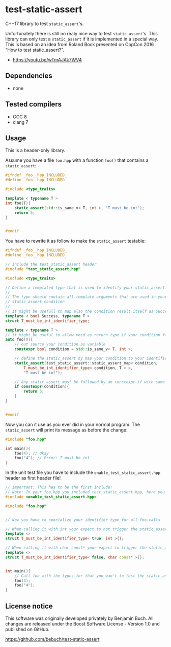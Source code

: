 # test-static-assert

C++17 library to test `static_assert`'s.

Unfortunately there is still no realy nice way to test `static_assert`'s. This library can only test a `static_assert` if it is implemented in a special way. This is based on an idea from Roland Bock presented on CppCon 2016 “How to test static_assert?”.

- https://youtu.be/wTmAJAk7WV4

## Dependencies

- none

## Tested compilers

- GCC 8
- clang 7

## Usage

This is a header-only library.

Assume you have a file `foo.hpp` with a function `foo()` that contains a `static_assert`:

```cpp
#ifndef _foo__hpp_INCLUDED_
#define _foo__hpp_INCLUDED_

#include <type_traits>

template < typename T >
int foo(T){
    static_assert(std::is_same_v< T, int >, "T must be int");
    return 5;
}


#endif

```

You have to rewrite it as follow to make the `static_assert` testable:


```cpp
#ifndef _foo__hpp_INCLUDED_
#define _foo__hpp_INCLUDED_

// include the test_static_assert header
#include "test_static_assert.hpp"

#include <type_traits>

// Define a templated type that is used to identify your static_assert.
//
// The type should contain all template arguments that are used in your
// static_assert condition
//
// It might be usefull to map also the condition result itself as Success:
template < bool Success, typename T >
struct T_must_be_int_identifier_type;

template < typename T >
// it might be useful to allow void as return type if your condition fails
auto foo(T){
    // out source your condition as variable
    constexpr bool condition = std::is_same_v< T, int >;

    // define the static_assert by map your condition to your identifier type
    static_assert(test_static_assert::static_assert_map< condition,
        T_must_be_int_identifier_type< condition, T > >,
        "T must be int");

    // ány static_assert must be followed by an constexpr-if with same condition
    if constexpr(condition){
        return 5;
    }
}


#endif

```

Now you can it use as you ever did in your normal program. The `static_assert` will print its message as before the change:

```cpp
#include "foo.hpp"

int main(){
    foo(4); // Okay
    foo("4"); // Error: T must be int
}
```

In the unit test file you have to include the `enable_test_static_assert.hpp` header as first header file!


```cpp
// Important: This has to be the first include!
// Note: In your foo.hpp you included test_static_assert.hpp, here you include:
#include <enable_test_static_assert.hpp>

#include "foo.hpp"


// Now you have to specialize your identifier type for all foo-calls

// When calling it with int your expect to not trigger the static_assert:
template <>
struct T_must_be_int_identifier_type< true, int >{};

// When calling it with char const* your expect to trigger the static_assert
template <>
struct T_must_be_int_identifier_type< false, char const* >{};


int main(){
    // Call foo with the types for that you wan't to test the static_assert:
    foo(4);
    foo("4");
}

```

## License notice

This software was originally developed privately by Benjamin Buch. All changes are released under the Boost Software License - Version 1.0 and published on GitHub.

https://github.com/bebuch/test-static-assert
